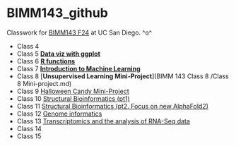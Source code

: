 # BIMM143_github
Classwork for [BIMM143 F24](https://bioboot.github.io/bimm143_F24/) at UC San Diego.
^o^

- Class 4 []()
- Class 5 [**Data viz with ggplot**](https://github.com/Shellyujia/BIMM143_github/blob/main/BIMM%20143%20Class%205/class05.md)
- Class 6 [**R functions**](https://github.com/Shellyujia/BIMM143_github/blob/main/BIMM%20143%20Class%206/Class%206%20R%20Functions.md)
- Class 7 [**Introduction to Machine Learning**](https://github.com/Shellyujia/BIMM143_github/blob/main/BIMM%20143%20Class%207/Class%207-%20Machine%20Learning%20I.md)
- Class 8 [**Unsupervised Learning Mini-Project**](BIMM 143 Class 8 /Class 8 Mini-project.md)
- Class 9 [Halloween Candy Mini-Project]()
- Class 10 [Structural Bioinformatics (pt1)]()
- Class 11 [Structural Bioinformatics (pt2. Focus on new AlphaFold2)]()
- Class 12 [Genome informatics]()
- Class 13 [Transcriptomics and the analysis of RNA-Seq data]()
- Class 14 []()
- Class 15 []()


